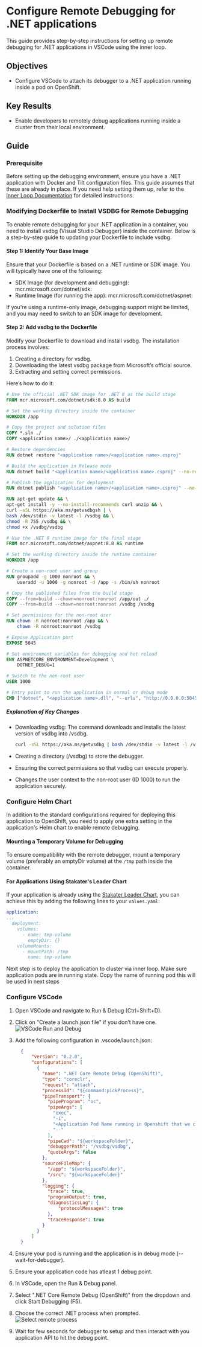# Configure Remote Debugging for .NET applications

This guide provides step-by-step instructions for setting up remote debugging for .NET applications in VSCode using the inner loop.

## Objectives

- Configure VSCode to attach its debugger to a .NET application running inside a pod on OpenShift.

## Key Results

- Enable developers to remotely debug applications running inside a cluster from their local environment.

## Guide

### Prerequisite

Before setting up the debugging environment, ensure you have a .NET application with Docker and Tilt configuration files. This guide assumes that these are already in place. If you need help setting them up, refer to the [Inner Loop Documentation](https://docs.stakater.com/saap/for-developers/tutorials/inner-loop/prepare-environment/prepare-env.html) for detailed instructions.

### Modifying Dockerfile to Install VSDBG for Remote Debugging

To enable remote debugging for your .NET application in a container, you need to install vsdbg (Visual Studio Debugger) inside the container. Below is a step-by-step guide to updating your Dockerfile to include vsdbg.


#### Step 1: Identify Your Base Image

Ensure that your Dockerfile is based on a .NET runtime or SDK image. You will typically have one of the following:

- SDK Image (for development and debugging): mcr.microsoft.com/dotnet/sdk:<version>
- Runtime Image (for running the app): mcr.microsoft.com/dotnet/aspnet:<version>

If you're using a runtime-only image, debugging support might be limited, and you may need to switch to an SDK image for development.

#### Step 2: Add vsdbg to the Dockerfile

Modify your Dockerfile to download and install vsdbg. The installation process involves:

1. Creating a directory for vsdbg.
1. Downloading the latest vsdbg package from Microsoft’s official source.
1. Extracting and setting correct permissions.

Here’s how to do it:

```Dockerfile
# Use the official .NET SDK image for .NET 8 as the build stage
FROM mcr.microsoft.com/dotnet/sdk:8.0 AS build

# Set the working directory inside the container
WORKDIR /app

# Copy the project and solution files
COPY *.sln ./
COPY <application name>/ ./<application name>/

# Restore dependencies
RUN dotnet restore "<application name>/<application name>.csproj"

# Build the application in Release mode
RUN dotnet build "<application name>/<application name>.csproj" --no-restore -c Debug

# Publish the application for deployment
RUN dotnet publish "<application name>/<application name>.csproj" --no-build -c Debug -o /app/out

RUN apt-get update && \
apt-get install -y --no-install-recommends curl unzip && \
curl -sSL https://aka.ms/getvsdbgsh | \
bash /dev/stdin -v latest -l /vsdbg && \
chmod -R 755 /vsdbg && \
chmod +x /vsdbg/vsdbg

# Use the .NET 8 runtime image for the final stage
FROM mcr.microsoft.com/dotnet/aspnet:8.0 AS runtime

# Set the working directory inside the runtime container
WORKDIR /app

# Create a non-root user and group
RUN groupadd -g 1000 nonroot && \
    useradd -u 1000 -g nonroot -d /app -s /bin/sh nonroot

# Copy the published files from the build stage
COPY --from=build --chown=nonroot:nonroot /app/out ./
COPY --from=build --chown=nonroot:nonroot /vsdbg /vsdbg

# Set permissions for the non-root user
RUN chown -R nonroot:nonroot /app && \
    chown -R nonroot:nonroot /vsdbg

# Expose Application port
EXPOSE 5045

# Set environment variables for debugging and hot reload
ENV ASPNETCORE_ENVIRONMENT=Development \
    DOTNET_DEBUG=1

# Switch to the non-root user
USER 1000

# Entry point to run the application in normal or debug mode
CMD ["dotnet", "<application name>.dll", "--urls", "http://0.0.0.0:5045", "--wait-for-debugger"]

```

##### Explanation of Key Changes

- Downloading vsdbg:
The command downloads and installs the latest version of vsdbg into /vsdbg.

  ```bash
  curl -sSL https://aka.ms/getvsdbg | bash /dev/stdin -v latest -l /vsdbg
  ```

- Creating a directory (/vsdbg) to store the debugger.
- Ensuring the correct permissions so that vsdbg can execute properly.
- Changes the user context to the non-root user (ID 1000) to run the application securely.


### Configure Helm Chart

In addition to the standard configurations required for deploying this application to OpenShift, you need to apply one extra setting in the application's Helm chart to enable remote debugging.

#### Mounting a Temporary Volume for Debugging

To ensure compatibility with the remote debugger, mount a temporary volume (preferably an emptyDir volume) at the `/tmp` path inside the container.

#### For Applications Using Stakater's Leader Chart
If your application is already using the [Stakater Leader Chart](https://github.com/stakater/application), you can achieve this by adding the following lines to your `values.yaml`:

```YAML
application:
...
  deployment:
    volumes:
      - name: tmp-volume
        emptyDir: {}
    volumeMounts:
      - mountPath: /tmp
        name: tmp-volume
```

Next step is to deploy the application to cluster via inner loop. Make sure application pods are in running state. Copy the name of running pod this will be used in next steps

### Configure VSCode

1. Open VSCode and navigate to Run & Debug (Ctrl+Shift+D).
1. Click on "Create a launch.json file" if you don’t have one.![VSCode Run and Debug](./images/vscode-run-and-debug.png)
1. Add the following configuration in .vscode/launch.json:

    ```JSON
      {
          "version": "0.2.0",
          "configurations": [
            {
              "name": ".NET Core Remote Debug (OpenShift)",
              "type": "coreclr",
              "request": "attach",
              "processId": "${command:pickProcess}",
              "pipeTransport": {
                "pipeProgram": "oc",
                "pipeArgs": [
                  "exec",
                  "-i",
                  "<Application Pod Name running in Openshift that we copied in last step>",
                  "--"
                ],
                "pipeCwd": "${workspaceFolder}",
                "debuggerPath": "/vsdbg/vsdbg",
                "quoteArgs": false
              },
              "sourceFileMap": {
                "/app": "${workspaceFolder}",
                "/src": "${workspaceFolder}"
              },
              "logging": {
                "trace": true,
                "programOutput": true,
                "diagnosticsLog": {
                    "protocolMessages": true
                },
                "traceResponse": true
              }
            }
          ]
      }
    ```

1. Ensure your pod is running and the application is in debug mode (--wait-for-debugger).
1. Ensure your application code has atleast 1 debug point.
1. In VSCode, open the Run & Debug panel.
1. Select ".NET Core Remote Debug (OpenShift)" from the dropdown and click Start Debugging (F5).
1. Choose the correct .NET process when prompted.![Select remote process](./images/select-remote-process.png)
1. Wait for few seconds for debugger to setup and then interact with you application API to hit the debug point.